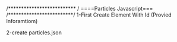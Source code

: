 /************************** /
 ====Particles Javascript===
 /*************************/
 1-First Create Element With Id (Provied Inforamtiom)
 <div id='Particle_js'></div>
 2-create particles.json 
 
 
